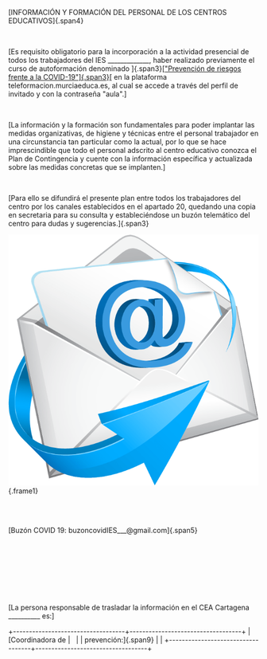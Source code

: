 [INFORMACIÓN Y FORMACIÓN DEL PERSONAL DE LOS CENTROS EDUCATIVOS]{.span4}

 

[Es requisito obligatorio para la incorporación a la actividad
presencial de todos los trabajadores del IES \_\_\_\_\_\_\_\_\_\_\_\_\_,
haber realizado previamente el curso de autoformación denominado
]{.span3}[["Prevención de riesgos frente a la
COVID-19"]{.span3}](https://teleformacion.murciaeduca.es/course/view.php?id=6208)[
en la plataforma teleformacion.murciaeduca.es, al cual se accede a
través del perfil de invitado y con la contraseña "aula".]

 

[La información y la formación son fundamentales para poder implantar
las medidas organizativas, de higiene y técnicas entre el personal
trabajador en una circunstancia tan particular como la actual, por lo
que se hace imprescindible que todo el personal adscrito al centro
educativo conozca el Plan de Contingencia y cuente con la información
específica y actualizada sobre las medidas concretas que se
implanten.]

 

[Para ello se difundirá el presente plan entre todos los trabajadores
del centro por los canales establecidos en el apartado 20, quedando una
copia en secretaria para su consulta y estableciéndose un buzón
telemático del centro para dudas y sugerencias.]{.span3}


![OEBPS/images/image0002.png](../images/image0002.png){.frame1}\
 

 

[Buzón COVID 19: buzoncovidIES\_\_\_\@gmail.com]{.span5}

 

 

 

 

[La persona responsable de trasladar la información en el CEA Cartagena
\_\_\_\_\_\_\_\_\_\_ es:]
 

+-----------------------------------+-----------------------------------+
| [Coordinadora de                  |                                   |
| prevención:]{.span9}              |                                   |
+-----------------------------------+-----------------------------------+

 
